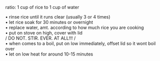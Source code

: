 ratio: 1 cup of rice to 1 cup of water  
  
• rinse rice until it runs clear (usually 3 or 4 times)  
• let rice soak for 30 minutes or overnight  
• replace water, amt. according to how much rice you are cooking  
• put on stove on high, cover with lid  
/ DO NOT. STIR. EVER. AT ALL!!! /  
• when comes to a boil, put on low immediately, offset lid so it wont boil over  
• let on low heat for around 10-15 minutes